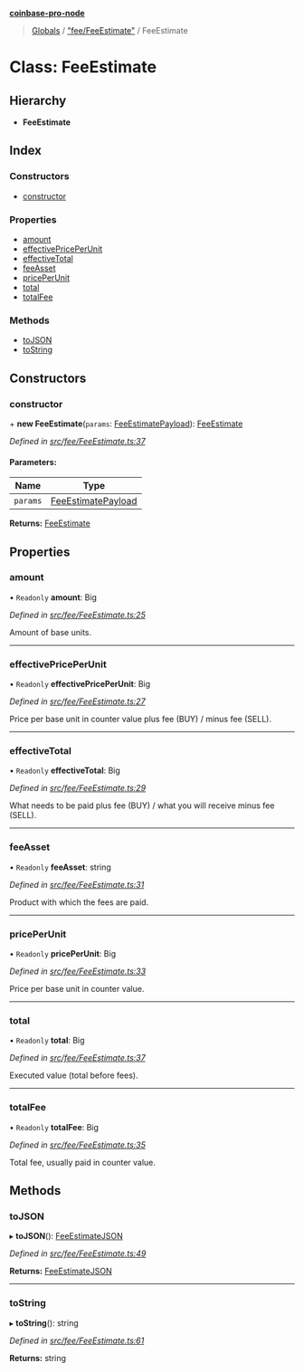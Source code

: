 **[coinbase-pro-node](../README.md)**

> [Globals](../globals.md) / ["fee/FeeEstimate"](../modules/_fee_feeestimate_.md) / FeeEstimate

# Class: FeeEstimate

## Hierarchy

- **FeeEstimate**

## Index

### Constructors

- [constructor](_fee_feeestimate_.feeestimate.md#constructor)

### Properties

- [amount](_fee_feeestimate_.feeestimate.md#amount)
- [effectivePricePerUnit](_fee_feeestimate_.feeestimate.md#effectivepriceperunit)
- [effectiveTotal](_fee_feeestimate_.feeestimate.md#effectivetotal)
- [feeAsset](_fee_feeestimate_.feeestimate.md#feeasset)
- [pricePerUnit](_fee_feeestimate_.feeestimate.md#priceperunit)
- [total](_fee_feeestimate_.feeestimate.md#total)
- [totalFee](_fee_feeestimate_.feeestimate.md#totalfee)

### Methods

- [toJSON](_fee_feeestimate_.feeestimate.md#tojson)
- [toString](_fee_feeestimate_.feeestimate.md#tostring)

## Constructors

### constructor

\+ **new FeeEstimate**(`params`: [FeeEstimatePayload](../interfaces/_fee_feeestimate_.feeestimatepayload.md)): [FeeEstimate](_fee_feeestimate_.feeestimate.md)

_Defined in [src/fee/FeeEstimate.ts:37](https://github.com/bennycode/coinbase-pro-node/blob/06bdaca/src/fee/FeeEstimate.ts#L37)_

#### Parameters:

| Name     | Type                                                                        |
| -------- | --------------------------------------------------------------------------- |
| `params` | [FeeEstimatePayload](../interfaces/_fee_feeestimate_.feeestimatepayload.md) |

**Returns:** [FeeEstimate](_fee_feeestimate_.feeestimate.md)

## Properties

### amount

• `Readonly` **amount**: Big

_Defined in [src/fee/FeeEstimate.ts:25](https://github.com/bennycode/coinbase-pro-node/blob/06bdaca/src/fee/FeeEstimate.ts#L25)_

Amount of base units.

---

### effectivePricePerUnit

• `Readonly` **effectivePricePerUnit**: Big

_Defined in [src/fee/FeeEstimate.ts:27](https://github.com/bennycode/coinbase-pro-node/blob/06bdaca/src/fee/FeeEstimate.ts#L27)_

Price per base unit in counter value plus fee (BUY) / minus fee (SELL).

---

### effectiveTotal

• `Readonly` **effectiveTotal**: Big

_Defined in [src/fee/FeeEstimate.ts:29](https://github.com/bennycode/coinbase-pro-node/blob/06bdaca/src/fee/FeeEstimate.ts#L29)_

What needs to be paid plus fee (BUY) / what you will receive minus fee (SELL).

---

### feeAsset

• `Readonly` **feeAsset**: string

_Defined in [src/fee/FeeEstimate.ts:31](https://github.com/bennycode/coinbase-pro-node/blob/06bdaca/src/fee/FeeEstimate.ts#L31)_

Product with which the fees are paid.

---

### pricePerUnit

• `Readonly` **pricePerUnit**: Big

_Defined in [src/fee/FeeEstimate.ts:33](https://github.com/bennycode/coinbase-pro-node/blob/06bdaca/src/fee/FeeEstimate.ts#L33)_

Price per base unit in counter value.

---

### total

• `Readonly` **total**: Big

_Defined in [src/fee/FeeEstimate.ts:37](https://github.com/bennycode/coinbase-pro-node/blob/06bdaca/src/fee/FeeEstimate.ts#L37)_

Executed value (total before fees).

---

### totalFee

• `Readonly` **totalFee**: Big

_Defined in [src/fee/FeeEstimate.ts:35](https://github.com/bennycode/coinbase-pro-node/blob/06bdaca/src/fee/FeeEstimate.ts#L35)_

Total fee, usually paid in counter value.

## Methods

### toJSON

▸ **toJSON**(): [FeeEstimateJSON](../interfaces/_fee_feeestimate_.feeestimatejson.md)

_Defined in [src/fee/FeeEstimate.ts:49](https://github.com/bennycode/coinbase-pro-node/blob/06bdaca/src/fee/FeeEstimate.ts#L49)_

**Returns:** [FeeEstimateJSON](../interfaces/_fee_feeestimate_.feeestimatejson.md)

---

### toString

▸ **toString**(): string

_Defined in [src/fee/FeeEstimate.ts:61](https://github.com/bennycode/coinbase-pro-node/blob/06bdaca/src/fee/FeeEstimate.ts#L61)_

**Returns:** string

